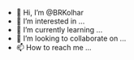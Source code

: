 - 👋 Hi, I’m @BRKolhar
- 👀 I’m interested in ...
- 🌱 I’m currently learning ...
- 💞️ I’m looking to collaborate on ...
- 📫 How to reach me ...

<!---
BRKolhar/BRKolhar is a ✨ special ✨ repository because its `README.md` (this file) appears on your GitHub profile.
You can click the Preview link to take a look at your changes.
--->
